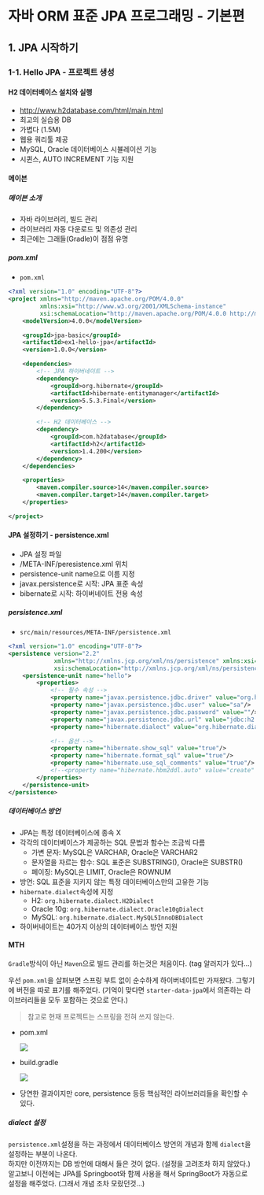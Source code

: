 # 자바 ORM 표준 JPA 프로그래밍 - 기본편

## 1. JPA 시작하기

### 1-1. Hello JPA - 프로젝트 생성

#### H2 데이터베이스 설치와 실행

* http://www.h2database.com/html/main.html
* 최고의 실습용 DB
* 가볍다 (1.5M)
* 웹용 쿼리툴 제공
* MySQL, Oracle 데이터베이스 시뷸레이션 기능
* 시퀸스, AUTO INCREMENT 기능 지원

#### 메이븐

##### 메이븐 소개

* 자바 라이브러리, 빌드 관리
* 라이브러리 자동 다운로드 및 의존성 관리
* 최근에는 그래들(Gradle)이 점점 유명

##### pom.xml

* `pom.xml`

```xml
<?xml version="1.0" encoding="UTF-8"?>
<project xmlns="http://maven.apache.org/POM/4.0.0"
         xmlns:xsi="http://www.w3.org/2001/XMLSchema-instance"
         xsi:schemaLocation="http://maven.apache.org/POM/4.0.0 http://maven.apache.org/xsd/maven-4.0.0.xsd">
    <modelVersion>4.0.0</modelVersion>

    <groupId>jpa-basic</groupId>
    <artifactId>ex1-hello-jpa</artifactId>
    <version>1.0.0</version>

    <dependencies>
        <!-- JPA 하이버네이트 -->
        <dependency>
            <groupId>org.hibernate</groupId>
            <artifactId>hibernate-entitymanager</artifactId>
            <version>5.5.3.Final</version>
        </dependency>

        <!-- H2 데이터베이스 -->
        <dependency>
            <groupId>com.h2database</groupId>
            <artifactId>h2</artifactId>
            <version>1.4.200</version>
        </dependency>
    </dependencies>

    <properties>
        <maven.compiler.source>14</maven.compiler.source>
        <maven.compiler.target>14</maven.compiler.target>
    </properties>

</project>
```

#### JPA 설정하기 - persistence.xml

* JPA 설정 파일
* /META-INF/peresistence.xml 위치
* persistence-unit name으로 이름 지정
* javax.persistence로 시작: JPA 표준 속성
* bibernate로 시작: 하이버네이트 전용 속성

##### persistence.xml

* `src/main/resources/META-INF/persistence.xml`

```xml
<?xml version="1.0" encoding="UTF-8"?>
<persistence version="2.2"
             xmlns="http://xmlns.jcp.org/xml/ns/persistence" xmlns:xsi="http://www.w3.org/2001/XMLSchema-instance"
             xsi:schemaLocation="http://xmlns.jcp.org/xml/ns/persistence http://xmlns.jcp.org/xml/ns/persistence/persistence_2_2.xsd">
    <persistence-unit name="hello">
        <properties>
            <!-- 필수 속성 -->
            <property name="javax.persistence.jdbc.driver" value="org.h2.Driver"/>
            <property name="javax.persistence.jdbc.user" value="sa"/>
            <property name="javax.persistence.jdbc.password" value=""/>
            <property name="javax.persistence.jdbc.url" value="jdbc:h2:tcp://localhost/~/test"/>
            <property name="hibernate.dialect" value="org.hibernate.dialect.H2Dialect"/>

            <!-- 옵션 -->
            <property name="hibernate.show_sql" value="true"/>
            <property name="hibernate.format_sql" value="true"/>
            <property name="hibernate.use_sql_comments" value="true"/>
            <!--<property name="hibernate.hbm2ddl.auto" value="create" />-->
        </properties>
    </persistence-unit>
</persistence>
```

##### 데이터베이스 방언

* JPA는 특정 데이터베이스에 종속 X
* 각각의 데이터베이스가 제공하는 SQL 문법과 함수는 조금씩 다름
    * 가변 문자: MySQL은 VARCHAR, Oracle은 VARCHAR2
    * 문자열을 자르는 함수: SQL 표준은 SUBSTRING(), Oracle은 SUBSTR()
    * 페이징: MySQL은 LIMIT, Oracle은 ROWNUM
* 방언: SQL 표준을 지키지 않는 특정 데이터베이스만의 고유한 기능
* `hibernate.dialect`속성에 지정
    * H2: `org.hibernate.dialect.H2Dialect`
    * Oracle 10g: `org.hibernate.dialect.Oracle10gDialect`
    * MySQL: `org.hibernate.dialect.MySQL5InnoDBDialect`
* 하이버네이트는 40가지 이상의 데이터베이스 방언 지원

#### MTH

`Gradle`방식이 아닌 `Maven`으로 빌드 관리를 하는것은 처음이다. (tag 알러지가 있다...)

우선 `pom.xml`을 살펴보면 스프링 부트 없이 순수하게 하이버네이트만 가져왔다. 그렇기에 버전을 따로 표기를 해주었다. (기억이 맞다면 `starter-data-jpa`에서 의존하는 라이브러리들을 모두 포함하는
것으로 안다.)

> 참고로 현재 프로젝트는 스프링을 전혀 쓰지 않는다.

* pom.xml

  ![](https://i.ibb.co/dWwhw5s/bandicam-2021-07-09-18-06-20-114.jpg)

* build.gradle

  ![](https://i.ibb.co/YL8nPwF/bandicam-2021-07-09-18-07-03-060.jpg)

* 당연한 결과이지만 core, persistence 등등 핵심적인 라이브러리들을 확인할 수 있다.

##### dialect 설정

`persistence.xml`설정을 하는 과정에서 데이터베이스 방언의 개념과 함께 `dialect`을 설정하는 부분이 나온다.   
하지만 이전까지는 DB 방언에 대해서 들은 것이 없다. (설정을 고려조차 하지 않았다.) 알고보니 이전에는 JPA를 Springboot와 함께 사용을 해서 SpringBoot가 자동으로 설정을 해주었다. (그래서
개념 조차 모랐던것...)